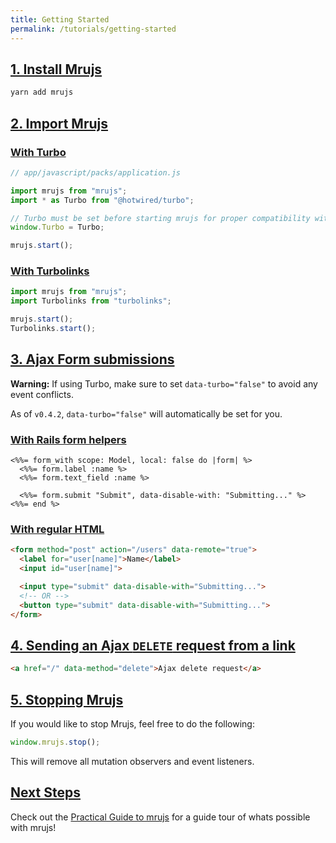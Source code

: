 ```yaml
---
title: Getting Started
permalink: /tutorials/getting-started
---
```


## [1. Install Mrujs](#1-install-mrujs)

```bash
yarn add mrujs
```

## [2. Import Mrujs](#2-import-mrujs)

### [With Turbo](#with-turbo)

```js
// app/javascript/packs/application.js

import mrujs from "mrujs";
import * as Turbo from "@hotwired/turbo";

// Turbo must be set before starting mrujs for proper compatibility with querySelectors.
window.Turbo = Turbo;

mrujs.start();
```

### [With Turbolinks](#with-turbolinks)

```js
import mrujs from "mrujs";
import Turbolinks from "turbolinks";

mrujs.start();
Turbolinks.start();
```

## [3. Ajax Form submissions](#3-ajax-form-submissions)

<sl-alert type="warning" open>
  <sl-icon slot="icon" name="exclamation-triangle"></sl-icon>
  <strong>Warning:</strong>
  If using Turbo, make sure to set <code>data-turbo="false"</code> to avoid any event
  conflicts.

  <br>

  As of <code>v0.4.2</code>, <code>data-turbo="false"</code> will automatically be
  set for you.
</sl-alert>

### [With Rails form helpers](#with-rails-form-helpers)

```erb
<%%= form_with scope: Model, local: false do |form| %>
  <%%= form.label :name %>
  <%%= form.text_field :name %>

  <%%= form.submit "Submit", data-disable-with: "Submitting..." %>
<%%= end %>
```

### [With regular HTML](#with-regular-html)

```html
<form method="post" action="/users" data-remote="true">
  <label for="user[name]">Name</label>
  <input id="user[name]">

  <input type="submit" data-disable-with="Submitting...">
  <!-- OR -->
  <button type="submit" data-disable-with="Submitting...">
</form>
```

## [4. Sending an Ajax `DELETE` request from a link](#4-sending-an-ajax-delete-request-from-a-link)

```html
<a href="/" data-method="delete">Ajax delete request</a>
```

## [5. Stopping Mrujs](#5-stopping-mrujs)

If you would like to stop Mrujs, feel free to do the following:

```js
window.mrujs.stop();
```

This will remove all mutation observers and event listeners.

## [Next Steps](#next-steps)

Check out the [Practical Guide to mrujs](/tutorials/practical-guide-to-mrujs) for
a guide tour of whats possible with mrujs!
